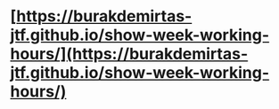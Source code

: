 # [https://burakdemirtas-jtf.github.io/show-week-working-hours/](https://burakdemirtas-jtf.github.io/show-week-working-hours/)
